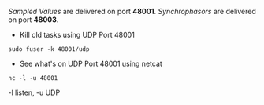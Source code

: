 _Sampled Values_ are delivered on port **48001**.
_Synchrophasors_ are delivered on port **48003**.

* Kill old tasks using UDP Port 48001

`sudo fuser -k 48001/udp`

* See what's on UDP Port 48001 using netcat

`nc -l -u 48001`

-l listen, -u UDP
